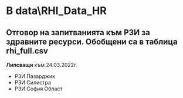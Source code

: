 # В data\RHI_Data_HR
Отговор на запитванията към РЗИ за здравните ресурси. 
Обобщени са в таблица rhi_full.csv
---
**Липсващи** към 24.03.2022г. 
- РЗИ Пазарджик
- РЗИ Силистра
- РЗИ София Област
